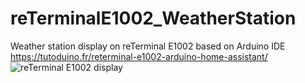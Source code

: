# reTerminalE1002_WeatherStation
Weather station display on reTerminal E1002 based on Arduino IDE
https://tutoduino.fr/reterminal-e1002-arduino-home-assistant/
![reTerminal E1002 display](https://tutoduino.fr/ookoorsa/2025/09/reTerminalE1002_Arduino_IDE-1024x654.jpg)
